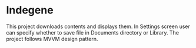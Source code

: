 # Indegene
This project downloads contents and displays them. 
In Settings screen user can specify whether to save file in Documents directory or Library.
The project follows MVVM design pattern.
